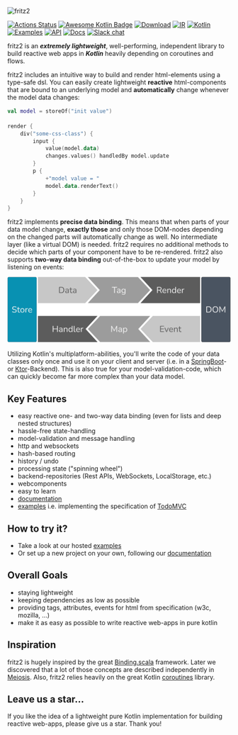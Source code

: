 ![fritz2](https://www.fritz2.dev/img/fritz2_header.png)

[![Actions Status](https://github.com/jwstegemann/fritz2/workflows/build/badge.svg)](https://github.com/jwstegemann/fritz2/actions)
[![Awesome Kotlin Badge](https://kotlin.link/awesome-kotlin.svg)](https://github.com/KotlinBy/awesome-kotlin)
[![Download](https://img.shields.io/maven-central/v/dev.fritz2/core)](https://search.maven.org/search?q=g:dev.fritz2)
[![IR](https://img.shields.io/badge/Kotlin%2FJS-IR%20supported-yellow)](https://kotl.in/jsirsupported)
[![Kotlin](https://img.shields.io/badge/kotlin-1.6-blue.svg?logo=kotlin)](http://kotlinlang.org)
[![Examples](https://img.shields.io/badge/examples-showcase-yellow)](https://examples.fritz2.dev/)
[![API](https://img.shields.io/badge/API-dokka-green)](https://fritz2.dev/api)
[![Docs](https://img.shields.io/badge/docs-online-violet)](https://fritz2.dev/docs)
[![Slack chat](https://img.shields.io/badge/kotlinlang-%23fritz2-B37700?logo=slack)](https://kotlinlang.slack.com/messages/fritz2)

fritz2 is an ***extremely lightweight***, well-performing, independent library to build 
reactive web apps in ***Kotlin*** heavily depending on coroutines and flows.

fritz2 includes an intuitive way to build and render html-elements using a type-safe dsl. 
You can easily create lightweight **reactive** html-components that are bound to an underlying model 
and **automatically** change whenever the model data changes:

```kotlin
val model = storeOf("init value")

render {
    div("some-css-class") {
        input {
            value(model.data)
            changes.values() handledBy model.update 
        }
        p {
            +"model value = "
            model.data.renderText()
        }
    }
}
```

fritz2 implements **precise data binding**. This means that when parts of your data model change, 
**exactly those** and only those DOM-nodes depending on the changed parts will automatically change as well. 
No intermediate layer (like a virtual DOM) is needed. fritz2 requires no additional methods to decide 
which parts of your component have to be re-rendered. 
fritz2 also supports **two-way data binding** out-of-the-box to update your model by listening on events:

[//]: # (![State management in fritz2]&#40;https://fritz2.dev/img/fritz2_cycle_of_life.png&#41;)
![State management in fritz2](https://raw.githubusercontent.com/jwstegemann/fritz2/gh-pages/img/fritz2_cycle_of_life.png)

Utilizing Kotlin's multiplatform-abilities, you'll write the code of your data classes only once and use 
it on your client and server (i.e. in a [SpringBoot](https://github.com/jamowei/fritz2-spring-todomvc)- or 
[Ktor](https://github.com/jamowei/fritz2-ktor-todomvc)-Backend). 
This is also true for your model-validation-code, which can quickly become far more complex than your data model.

## Key Features

- easy reactive one- and two-way data binding (even for lists and deep nested structures)
- hassle-free state-handling
- model-validation and message handling
- http and websockets
- hash-based routing
- history / undo
- processing state ("spinning wheel")
- backend-repositories (Rest APIs, WebSockets, LocalStorage, etc.)
- webcomponents
- easy to learn
- [documentation](https://fritz2.dev/docs)
- [examples](https://examples.fritz2.dev/) i.e. implementing the specification of [TodoMVC](http://todomvc.com/)

## How to try it?

* Take a look at our hosted [examples](https://examples.fritz2.dev/)
* Or set up a new project on your own, following our [documentation](https://www.fritz2.dev/docs/start/)

## Overall Goals

- staying lightweight
- keeping dependencies as low as possible
- providing tags, attributes, events for html from specification (w3c, mozilla, ...)
- make it as easy as possible to write reactive web-apps in pure kotlin

## Inspiration

fritz2 is hugely inspired by the great [Binding.scala](https://github.com/ThoughtWorksInc/Binding.scala) framework. 
Later we discovered that a lot of those concepts are described independently in [Meiosis](https://meiosis.js.org/).
Also, fritz2 relies heavily on the great Kotlin [coroutines](https://github.com/Kotlin/kotlinx.coroutines) library.

## Leave us a star...

If you like the idea of a lightweight pure Kotlin implementation for building reactive web-apps, 
please give us a star. Thank you!

